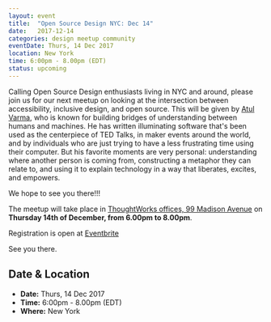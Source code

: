 ```yaml
---
layout: event
title:  "Open Source Design NYC: Dec 14"
date:   2017-12-14
categories: design meetup community
eventDate: Thurs, 14 Dec 2017
location: New York
time: 6:00pm - 8.00pm (EDT)
status: upcoming
---
```


Calling Open Source Design enthusiasts living in NYC and around, please join us for our next meetup on looking at the intersection between accessibility, inclusive design, and open source. This will be given by [Atul Varma](https://twitter.com/toolness), who is known for building bridges of understanding between humans and machines. He has written illuminating software that's been used as the centerpiece of TED Talks, in maker events around the world, and by individuals who are just trying to have a less frustrating time using their computer. But his favorite moments are very personal: understanding where another person is coming from, constructing a metaphor they can relate to, and using it to explain technology in a way that liberates, excites, and empowers.

We hope to see you there!!!

The meetup will take place in [ThoughtWorks offices, 99 Madison Avenue](https://www.google.com/maps/place/ThoughtWorks,+Inc./@40.7446828,-73.9870632,17z/data=!4m5!3m4!1s0x89c259a7c4fab243:0x7a7b1b141a048edf!8m2!3d40.7446828!4d-73.9848745) on **Thursday 14th of December, from 6.00pm to 8.00pm**.

Registration is open at   [Eventbrite](https://www.eventbrite.com/e/open-source-design-nyc-tickets-39204607035?aff=utm_source%3Deb_email%26utm_medium%3Demail%26utm_campaign%3Dnew_event_email&utm_term=eventurl_text)

See you there.

## Date & Location

- **Date:** Thurs, 14 Dec 2017
- **Time:** 6:00pm - 8.00pm (EDT)
- **Where:** New York
